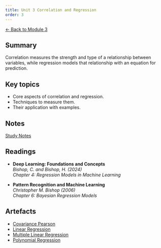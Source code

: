 ```yaml
---
title: Unit 3 Correlation and Regression
order: 3
---
```


[← Back to Module 3](./)

## Summary
Correlation measures the strength and type of a relationship between variables, while regression models that relationship with an equation for prediction.

## Key topics
- Core aspects of correlation and regression.
- Techniques to measure them.
- Their application with examples.

## Notes
[Study Notes](../../artefacts/module-3/unit-04-corr-reg.md)

## Readings
- **Deep Learning: Foundations and Concepts**  
  *Bishop, C. and Bishop, H. (2024)*  
  *Chapter 4: Regression Models in Machine Learning*  

- **Pattern Recognition and Machine Learning**  
  *Christopher M. Bishop (2006)*  
  *Chapter 6: Bayesian Regression Models*  

## Artefacts
- [Covariance Pearson](../../artefacts/module-3/unit-3-covariance-pearson.ipynb)
- [Linear Regression](../../artefacts/module-3/unit-3-linear-regression.ipynb)
- [Multiple Linear Regression](../../artefacts/module-3/unit-3-multiple-linear-regression.ipynb)
- [Polynomial Regression](../../artefacts/module-3/unit-3-polynomial-regression.ipynb)

